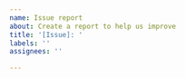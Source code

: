 ```yaml
---
name: Issue report
about: Create a report to help us improve
title: '[Issue]: '
labels: ''
assignees: ''

---
```


<!-- When reporting an issue always attach the device diagnostics (see Settings/Device&Services/Daikin Residential Controller/Download diagnostics). Remove all tokens and passwords from the device diagnostics before attaching it to this issue. When you have an issue about missing or incorrect data compared to the Onecta app please attach also some screenshots of the Onecta app. -->
